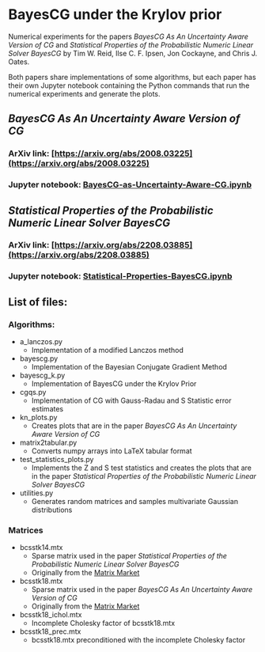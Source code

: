 # BayesCG under the Krylov prior

Numerical experiments for the papers *BayesCG As An Uncertainty Aware Version of CG* and *Statistical Properties of the Probabilistic Numeric Linear Solver BayesCG* by Tim W. Reid, Ilse C. F. Ipsen, Jon Cockayne, and Chris J. Oates.

Both papers share implementations of some algorithms, but each paper has their own Jupyter notebook containing the Python commands that run the numerical experiments and generate the plots.

## *BayesCG As An Uncertainty Aware Version of CG*

### ArXiv link: [https://arxiv.org/abs/2008.03225](https://arxiv.org/abs/2008.03225)

### Jupyter notebook: [BayesCG-as-Uncertainty-Aware-CG.ipynb](BayesCG-as-Uncertainty-Aware-CG.ipynb)

## *Statistical Properties of the Probabilistic Numeric Linear Solver BayesCG*

### ArXiv link: [https://arxiv.org/abs/2208.03885](https://arxiv.org/abs/2208.03885)

### Jupyter notebook: [Statistical-Properties-BayesCG.ipynb](Statistical-Properties-BayesCG.ipynb)

## List of files:

### Algorithms:
- a_lanczos.py
  - Implementation of a modified Lanczos method
- bayescg.py
  - Implementation of the Bayesian Conjugate Gradient Method
- bayescg_k.py
  - Implementation of BayesCG under the Krylov Prior
- cgqs.py
  - Implementation of CG with Gauss-Radau and S Statistic error estimates
- kn_plots.py
  - Creates plots that are in the paper *BayesCG As An Uncertainty Aware Version of CG*
- matrix2tabular.py
  - Converts numpy arrays into LaTeX tabular format
- test_statistics_plots.py
  - Implements the Z and S test statistics and creates the plots that are in the paper *Statistical Properties of the Probabilistic Numeric Linear Solver BayesCG* 
- utilities.py
  - Generates random matrices and samples multivariate Gaussian distributions

### Matrices
- bcsstk14.mtx
  - Sparse matrix used in the paper *Statistical Properties of the Probabilistic Numeric Linear Solver BayesCG*
  - Originally from the [Matrix Market](https://math.nist.gov/MatrixMarket/data/Harwell-Boeing/bcsstruc2/bcsstk14.html)
- bcsstk18.mtx
  - Sparse matrix used in the paper *BayesCG As An Uncertainty Aware Version of CG*
  - Originally from the [Matrix Market](https://math.nist.gov/MatrixMarket/data/Harwell-Boeing/bcsstruc2/bcsstk18.html)
- bcsstk18_ichol.mtx
  - Incomplete Cholesky factor of bcsstk18.mtx
- bcsstk18_prec.mtx
  - bcsstk18.mtx preconditioned with the incomplete Cholesky factor
